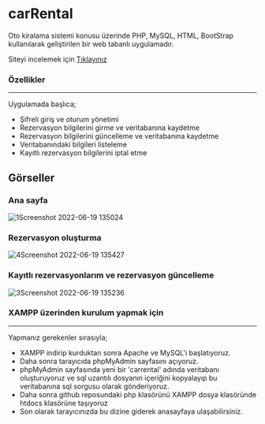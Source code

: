 # carRental
Oto kiralama sistemi konusu üzerinde PHP, MySQL, HTML, BootStrap kullanılarak geliştirilen bir web tabanlı uygulamadır.

Siteyi incelemek için <a href='http://pacific11.6te.net/php/index.html' target='_blank'>Tıklayınız</a>

<h3>Özellikler</h3><hr />
Uygulamada başlıca;
  <ul>
    <li>Şifreli giriş ve oturum yönetimi</li>
    <li>Rezervasyon bilgilerini girme ve veritabanına kaydetme</li>
    <li>Rezervasyon bilgilerini güncelleme ve veritabanına kaydetme</li>
    <li>Veritabanındaki bilgileri listeleme</li>
    <li>Kayıtlı rezervasyon bilgilerini iptal etme</li>
  </ul>

<h2>Görseller</h2>
<h3>Ana sayfa</h3>

![1Screenshot 2022-06-19 135024](https://user-images.githubusercontent.com/73036927/174478129-4f996da9-4a34-4078-9312-78e59ffb4c79.png)

<h3>Rezervasyon oluşturma</h3>

![4Screenshot 2022-06-19 135427](https://user-images.githubusercontent.com/73036927/174478195-95f429f0-3c2b-407b-a327-cf44a6bbc5f7.png)

<h3>Kayıtlı rezervasyonlarım ve rezervasyon güncelleme</h3>

![3Screenshot 2022-06-19 135236](https://user-images.githubusercontent.com/73036927/174478219-902686f1-b79c-4bba-bdfa-49b4e641add2.png)


<h3>XAMPP üzerinden kurulum yapmak için</h3><hr />
Yapmanız gerekenler sırasıyla;
<ul>
  <li>XAMPP indirip kurduktan sonra Apache ve MySQL'i başlatıyoruz.</li>
  <li>Daha sonra tarayıcıda phpMyAdmin sayfasını açıyoruz.</li>
  <li>phpMyAdmin sayfasında yeni bir 'carrental' adında veritabanı oluşturuyoruz ve sql uzantılı dosyanın içeriğini kopyalayıp bu veritabanına sql sorgusu olarak gönderiyoruz.</li>
  <li>Daha sonra github reposundaki php klasörünü XAMPP dosya klasöründe htdocs klasörüne taşıyoruz</li>
  <li>Son olarak tarayıcınızda bu dizine giderek anasayfaya ulaşabilirsiniz.</li>

</ul>
